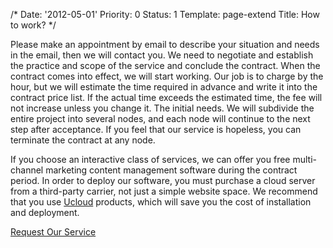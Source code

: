 /*
Date: '2012-05-01'
Priority: 0
Status: 1
Template: page-extend
Title: How to work?
*/
<p>Please make an appointment by email to describe your situation and needs in the email, then we will contact you. We need to negotiate and establish the practice and scope of the service and conclude the contract. When the contract comes into effect, we will start working. Our job is to charge by the hour, but we will estimate the time required in advance and write it into the contract price list. If the actual time exceeds the estimated time, the fee will not increase unless you change it. The initial needs. We will subdivide the entire project into several nodes, and each node will continue to the next step after acceptance. If you feel that our service is hopeless, you can terminate the contract at any node.</p>
<p>If you choose an interactive class of services, we can offer you free multi-channel marketing content management software during the contract period. In order to deploy our software, you must purchase a cloud server from a third-party carrier, not just a simple website space. We recommend that you use <a href="https://ucloud.cn" target="_blank">Ucloud</a> products, which will save you the cost of installation and deployment.</p>
<a class="btn btn-secondary" href="mailto:one@soopro.com">
  Request Our Service
</a>